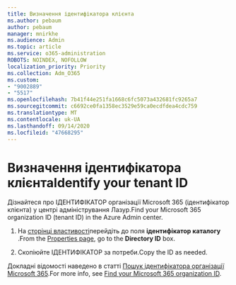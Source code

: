 ```yaml
---
title: Визначення ідентифікатора клієнта
ms.author: pebaum
author: pebaum
manager: mnirkhe
ms.audience: Admin
ms.topic: article
ms.service: o365-administration
ROBOTS: NOINDEX, NOFOLLOW
localization_priority: Priority
ms.collection: Adm_O365
ms.custom:
- "9002889"
- "5517"
ms.openlocfilehash: 7b41f44e251fa1668c6fc5073a432681fc9265a7
ms.sourcegitcommit: c6692ce0fa1358ec3529e59ca0ecdfdea4cdc759
ms.translationtype: MT
ms.contentlocale: uk-UA
ms.lasthandoff: 09/14/2020
ms.locfileid: "47668295"
---
```

# <a name="identify-your-tenant-id"></a><span data-ttu-id="aacae-102">Визначення ідентифікатора клієнта</span><span class="sxs-lookup"><span data-stu-id="aacae-102">Identify your tenant ID</span></span>

<span data-ttu-id="aacae-103">Дізнайтеся про ІДЕНТИФІКАТОР організації Microsoft 365 (ідентифікатор клієнта) у центрі адміністрування Лазур.</span><span class="sxs-lookup"><span data-stu-id="aacae-103">Find your Microsoft 365 organization ID (tenant ID) in the Azure Admin center.</span></span>

1. <span data-ttu-id="aacae-104">На [сторінці властивості](https://aka.ms/AzurePropertiesPage)перейдіть до поля **ідентифікатор каталогу** .</span><span class="sxs-lookup"><span data-stu-id="aacae-104">From the [Properties page](https://aka.ms/AzurePropertiesPage), go to the **Directory ID** box.</span></span>

2. <span data-ttu-id="aacae-105">Скопіюйте ІДЕНТИФІКАТОР за потреби.</span><span class="sxs-lookup"><span data-stu-id="aacae-105">Copy the ID as needed.</span></span>

<span data-ttu-id="aacae-106">Докладні відомості наведено в статті [Пошук ідентифікатора організації Microsoft 365](https://docs.microsoft.com/onedrive/find-your-office-365-tenant-id).</span><span class="sxs-lookup"><span data-stu-id="aacae-106">For more info, see [Find your Microsoft 365 organization ID](https://docs.microsoft.com/onedrive/find-your-office-365-tenant-id).</span></span>
